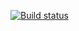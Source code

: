 [![Build status](https://build.appcenter.ms/v0.1/apps/ba0d7661-62ea-437b-b11f-27593e23787b/branches/master/badge)](https://appcenter.ms)
